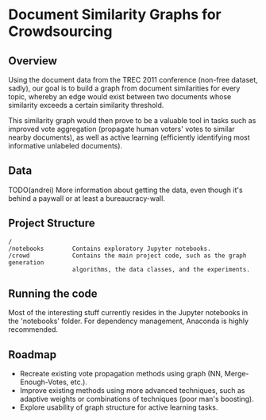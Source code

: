 # Document Similarity Graphs for Crowdsourcing


## Overview

Using the document data from the TREC 2011 conference (non-free dataset, sadly),
our goal is to build a graph from document similarities for every topic,
whereby an edge would exist between two documents whose similarity exceeds
a certain similarity threshold.

This similarity graph would then prove to be a valuable tool in tasks such as
improved vote aggregation (propagate human voters' votes to similar nearby
documents), as well as active learning (efficiently identifying most
informative unlabeled documents).


## Data

TODO(andrei) More information about getting the data, even though it's behind
a paywall or at least a bureaucracy-wall.


## Project Structure

```
/
/notebooks        Contains exploratory Jupyter notebooks.
/crowd            Contains the main project code, such as the graph generation
                  algorithms, the data classes, and the experiments.
```

## Running the code

Most of the interesting stuff currently resides in the Jupyter notebooks in the
'notebooks' folder. For dependency management, Anaconda is highly recommended.


## Roadmap

 * Recreate existing vote propagation methods using graph (NN,
   Merge-Enough-Votes, etc.).
 * Improve existing methods using more advanced techniques, such as adaptive
   weights or combinations of techniques (poor man's boosting).
 * Explore usability of graph structure for active learning tasks.
